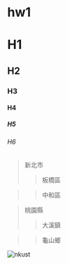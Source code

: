 # hw1
# H1
## H2
### H3
#### H4
##### H5
###### H6
> 新北市
>>板橋區

>>中和區

> 桃園縣
>>大溪鎮

>>龜山鄉

![nkust](https://github.com/user-attachments/assets/778682b7-8558-4435-a138-6d775b6e7eb2)
